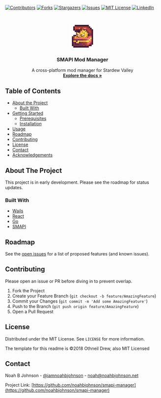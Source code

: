 <!-- PROJECT SHIELDS -->
<!--
*** I'm using markdown "reference style" links for readability.
*** Reference links are enclosed in brackets [ ] instead of parentheses ( ).
*** See the bottom of this document for the declaration of the reference variables
*** for contributors-url, forks-url, etc. This is an optional, concise syntax you may use.
*** https://www.markdownguide.org/basic-syntax/#reference-style-links
-->
[![Contributors][contributors-shield]][contributors-url]
[![Forks][forks-shield]][forks-url]
[![Stargazers][stars-shield]][stars-url]
[![Issues][issues-shield]][issues-url]
[![MIT License][license-shield]][license-url]
[![LinkedIn][linkedin-shield]][linkedin-url]



<!-- PROJECT LOGO -->
<br />
<p align="center">
  <a href="https://github.com/noahbjohnson/smapi-manager">
    <img src="appicon.png" alt="Logo" width="80" height="80">
  </a>

  <h3 align="center">SMAPI Mod Manager</h3>

  <p align="center">
    A cross-platform mod manager for Stardew Valley
    <br />
    <a href="https://github.com/noahbjohnson/smapi-manager"><strong>Explore the docs »</strong></a>
    <br />
  </p>
</p>



<!-- TABLE OF CONTENTS -->
## Table of Contents

* [About the Project](#about-the-project)
  * [Built With](#built-with)
* [Getting Started](#getting-started)
  * [Prerequisites](#prerequisites)
  * [Installation](#installation)
* [Usage](#usage)
* [Roadmap](#roadmap)
* [Contributing](#contributing)
* [License](#license)
* [Contact](#contact)
* [Acknowledgements](#acknowledgements)



<!-- ABOUT THE PROJECT -->
## About The Project

This project is in early development. Please see the roadmap for status updates.

<!-- [![Product Name Screen Shot][product-screenshot]](https://example.com) -->


### Built With

* [Wails](https://wails.app/)
* [React](https://reactjs.org/)
* [Go](https://golang.org/)
* [SMAPI](https://github.com/Pathoschild/SMAPI)



<!-- GETTING STARTED 
## Getting Started

To get a local copy up and running follow these simple steps.

### Prerequisites

This is an example of how to list things you need to use the software and how to install them.
* npm
```sh
npm install npm@latest -g
```

### Installation
 
1. Clone the smapi-manager
```sh
git clone https://github.com/noahbjohnson/smapi-manager.git
```
2. Install NPM packages
```sh
npm install
```

-->

<!-- USAGE EXAMPLES 
## Usage

Use this space to show useful examples of how a project can be used. Additional screenshots, code examples and demos work well in this space. You may also link to more resources.

_For more examples, please refer to the [Documentation](https://example.com)_

-->

<!-- ROADMAP -->
## Roadmap

See the [open issues](https://github.com/noahbjohnson/smapi-manager/issues) for a list of proposed features (and known issues).

<!-- CONTRIBUTING -->
## Contributing

Please open an issue or PR before diving in to prevent overlap.

1. Fork the Project
2. Create your Feature Branch (`git checkout -b feature/AmazingFeature`)
3. Commit your Changes (`git commit -m 'Add some AmazingFeature'`)
4. Push to the Branch (`git push origin feature/AmazingFeature`)
5. Open a Pull Request


<!-- LICENSE -->
## License

Distributed under the MIT License. See `LICENSE` for more information.

The template for this readme is ©2018 Othneil Drew, also MIT Licensed

<!-- CONTACT -->
## Contact

Noah B Johnson - [@iamnoahbjohnson](https://twitter.com/iamnoahbjohnson) - noah@noahbjohnson.net

Project Link: [https://github.com/noahbjohnson/smapi-manager](https://github.com/noahbjohnson/smapi-manager)


<!-- ACKNOWLEDGEMENTS 
## Acknowledgements

* []()
* []()
* []()
-->




<!-- MARKDOWN LINKS & IMAGES -->
<!-- https://www.markdownguide.org/basic-syntax/#reference-style-links -->
[contributors-shield]: https://img.shields.io/github/contributors/noahbjohnson/smapi-manager.svg?style=flat-square
[contributors-url]: https://github.com/noahbjohnson/smapi-manager/graphs/contributors
[forks-shield]: https://img.shields.io/github/forks/noahbjohnson/smapi-manager.svg?style=flat-square
[forks-url]: https://github.com/noahbjohnson/smapi-manager/network/members
[stars-shield]: https://img.shields.io/github/stars/noahbjohnson/smapi-manager.svg?style=flat-square
[stars-url]: https://github.com/noahbjohnson/smapi-manager/stargazers
[issues-shield]: https://img.shields.io/github/issues/noahbjohnson/smapi-manager.svg?style=flat-square
[issues-url]: https://github.com/noahbjohnson/smapi-manager/issues
[license-shield]: https://img.shields.io/github/license/noahbjohnson/smapi-manager.svg?style=flat-square
[license-url]: https://github.com/noahbjohnson/smapi-manager/blob/master/LICENSE
[linkedin-shield]: https://img.shields.io/badge/-LinkedIn-black.svg?style=flat-square&logo=linkedin&colorB=555
[linkedin-url]: https://linkedin.com/in/noahbjohnson
<!-- [product-screenshot]: images/screenshot.png -->
